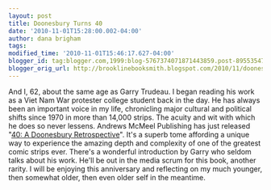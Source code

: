 ```yaml
---
layout: post
title: Doonesbury Turns 40
date: '2010-11-01T15:28:00.002-04:00'
author: dana brigham
tags: 
modified_time: '2010-11-01T15:46:17.627-04:00'
blogger_id: tag:blogger.com,1999:blog-5767374071871443859.post-8955354711291106705
blogger_orig_url: http://brooklinebooksmith.blogspot.com/2010/11/doonesbury-turns-40.html
---
```


And I, 62, about the same age as Garry Trudeau.  I began reading his work as a Viet Nam War protester college student back in the day.  He has always been an important voice in my life, chronicling major cultural and political shifts since 1970 in more than 14,000 strips.   The acuity and  wit with which he does so never lessens.  Andrews McMeel Publishing has just released "<a href="http://http//www.brooklinebooksmith-shop.com/search/apachesolr_search/40%3A%20A%20Doonesbury%20Retrospective">40: A Doonesbury Retrospective</a>".   It's a superb tome affording a unique way to experience the amazing depth and complexity of one of the greatest comic strips ever. There's a wonderful introduction by Garry who seldom talks about his work.  He'll be out in the media scrum for this book, another rarity.  I will be enjoying this anniversary and reflecting on my much younger, then somewhat older, then even older self in the meantime.